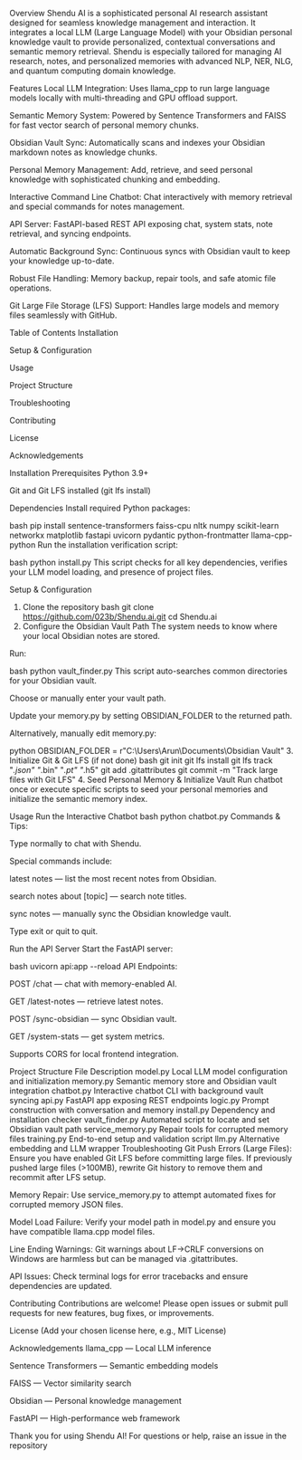 Overview
Shendu AI is a sophisticated personal AI research assistant designed for seamless knowledge management and interaction. It integrates a local LLM (Large Language Model) with your Obsidian personal knowledge vault to provide personalized, contextual conversations and semantic memory retrieval. Shendu is especially tailored for managing AI research, notes, and personalized memories with advanced NLP, NER, NLG, and quantum computing domain knowledge.

Features
Local LLM Integration: Uses llama_cpp to run large language models locally with multi-threading and GPU offload support.

Semantic Memory System: Powered by Sentence Transformers and FAISS for fast vector search of personal memory chunks.

Obsidian Vault Sync: Automatically scans and indexes your Obsidian markdown notes as knowledge chunks.

Personal Memory Management: Add, retrieve, and seed personal knowledge with sophisticated chunking and embedding.

Interactive Command Line Chatbot: Chat interactively with memory retrieval and special commands for notes management.

API Server: FastAPI-based REST API exposing chat, system stats, note retrieval, and syncing endpoints.

Automatic Background Sync: Continuous syncs with Obsidian vault to keep your knowledge up-to-date.

Robust File Handling: Memory backup, repair tools, and safe atomic file operations.

Git Large File Storage (LFS) Support: Handles large models and memory files seamlessly with GitHub.

Table of Contents
Installation

Setup & Configuration

Usage

Project Structure

Troubleshooting

Contributing

License

Acknowledgements

Installation
Prerequisites
Python 3.9+

Git and Git LFS installed (git lfs install)

Dependencies
Install required Python packages:

bash
pip install sentence-transformers faiss-cpu nltk numpy scikit-learn networkx matplotlib fastapi uvicorn pydantic python-frontmatter llama-cpp-python
Run the installation verification script:

bash
python install.py
This script checks for all key dependencies, verifies your LLM model loading, and presence of project files.

Setup & Configuration
1. Clone the repository
bash
git clone https://github.com/023b/Shendu.ai.git
cd Shendu.ai
2. Configure the Obsidian Vault Path
The system needs to know where your local Obsidian notes are stored.

Run:

bash
python vault_finder.py
This script auto-searches common directories for your Obsidian vault.

Choose or manually enter your vault path.

Update your memory.py by setting OBSIDIAN_FOLDER to the returned path.

Alternatively, manually edit memory.py:

python
OBSIDIAN_FOLDER = r"C:\Users\Arun\Documents\Obsidian Vault"
3. Initialize Git & Git LFS (if not done)
bash
git init
git lfs install
git lfs track "*.json" "*.bin" "*.pt" "*.h5"
git add .gitattributes
git commit -m "Track large files with Git LFS"
4. Seed Personal Memory & Initialize Vault
Run chatbot once or execute specific scripts to seed your personal memories and initialize the semantic memory index.

Usage
Run the Interactive Chatbot
bash
python chatbot.py
Commands & Tips:

Type normally to chat with Shendu.

Special commands include:

latest notes — list the most recent notes from Obsidian.

search notes about [topic] — search note titles.

sync notes — manually sync the Obsidian knowledge vault.

Type exit or quit to quit.

Run the API Server
Start the FastAPI server:

bash
uvicorn api:app --reload
API Endpoints:

POST /chat — chat with memory-enabled AI.

GET /latest-notes — retrieve latest notes.

POST /sync-obsidian — sync Obsidian vault.

GET /system-stats — get system metrics.

Supports CORS for local frontend integration.

Project Structure
File	Description
model.py	Local LLM model configuration and initialization
memory.py	Semantic memory store and Obsidian vault integration
chatbot.py	Interactive chatbot CLI with background vault syncing
api.py	FastAPI app exposing REST endpoints
logic.py	Prompt construction with conversation and memory
install.py	Dependency and installation checker
vault_finder.py	Automated script to locate and set Obsidian vault path
service_memory.py	Repair tools for corrupted memory files
training.py	End-to-end setup and validation script
llm.py	Alternative embedding and LLM wrapper
Troubleshooting
Git Push Errors (Large Files):
Ensure you have enabled Git LFS before committing large files. If previously pushed large files (>100MB), rewrite Git history to remove them and recommit after LFS setup.

Memory Repair:
Use service_memory.py to attempt automated fixes for corrupted memory JSON files.

Model Load Failure:
Verify your model path in model.py and ensure you have compatible llama.cpp model files.

Line Ending Warnings:
Git warnings about LF->CRLF conversions on Windows are harmless but can be managed via .gitattributes.

API Issues:
Check terminal logs for error tracebacks and ensure dependencies are updated.

Contributing
Contributions are welcome! Please open issues or submit pull requests for new features, bug fixes, or improvements.

License
(Add your chosen license here, e.g., MIT License)

Acknowledgements
llama_cpp — Local LLM inference

Sentence Transformers — Semantic embedding models

FAISS — Vector similarity search

Obsidian — Personal knowledge management

FastAPI — High-performance web framework

Thank you for using Shendu AI! For questions or help, raise an issue in the repository
